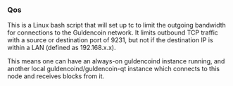 ### Qos ###

This is a Linux bash script that will set up tc to limit the outgoing bandwidth for connections to the Guldencoin network. It limits outbound TCP traffic with a source or destination port of 9231, but not if the destination IP is within a LAN (defined as 192.168.x.x).

This means one can have an always-on guldencoind instance running, and another local guldencoind/guldencoin-qt instance which connects to this node and receives blocks from it.
